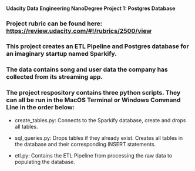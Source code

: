 #### Udacity Data Engineering NanoDegree Project 1: Postgres Database

### Project rubric can be found here: https://review.udacity.com/#!/rubrics/2500/view

### This project creates an ETL Pipeline and Postgres database for an imaginary startup named Sparkify.
### The data contains song and user data the company has collected from its streaming app.

### The project respository contains three python scripts. They can all be run in the MacOS Terminal or Windows Command Line in the order below:

* create_tables.py: Connects to the Sparkify database, create and drops all tables.

* sql_queries.py: Drops tables if they already exist. Creates all tables in the database and their corresponding INSERT statements.

* etl.py: Contains the ETL Pipeline from processing the raw data to populating the database.
